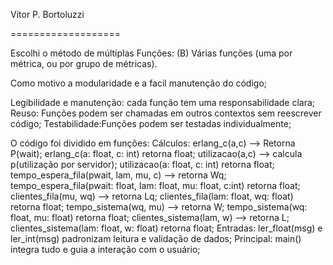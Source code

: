 Vitor P. Bortoluzzi

===================

Escolhi o método de múltiplas Funções: (B) Várias funções (uma por métrica, ou por grupo de métricas).

Como motivo a modularidade e a facil manutenção do código;

Legibilidade e manutenção: cada função tem uma responsabilidade clara;
Reuso: Funções podem ser chamadas em outros contextos sem reescrever código;
Testabilidade:Funções podem ser testadas individualmente;

O código foi dividido em funções:
Cálculos:
    erlang_c(a,c) --> Retorna P(wait);                                          erlang_c(a: float, c: int) retorna float;
    utilizacao(a,c) --> calcula p(utilização por servidor);                     utilizacao(a: float, c: int) retorna float;
    tempo_espera_fila(pwait, lam, mu, c) --> retorna Wq;                        tempo_espera_fila(pwait: float, lam: float, mu: float, c:int) retorna float;
    clientes_fila(mu, wq) --> retorna Lq;                                       clientes_fila(lam: float, wq: float) retorna float;
    tempo_sistema(wq, mu) --> retorna W;                                        tempo_sistema(wq: float, mu: float) retorna float;
    clientes_sistema(lam, w) --> retorna L;                                     clientes_sistema(lam: float, w: float) retorna float;
Entradas:
    ler_float(msg) e ler_int(msg) padronizam leitura e validação de dados;
Principal:
    main() integra tudo e guia a interação com o usuário;
